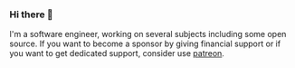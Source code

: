### Hi there 👋

I'm a software engineer, working on several subjects including some open source.
If you want to become a sponsor by giving financial support or if you want to get dedicated support, consider use [patreon](https://www.patreon.com/8HoLoN).

<!--
**8HoLoN/8HoLoN** is a ✨ _special_ ✨ repository because its `README.md` (this file) appears on your GitHub profile.

Here are some ideas to get you started:

- 🔭 I’m currently working on ...
- 🌱 I’m currently learning ...
- 👯 I’m looking to collaborate on ...
- 🤔 I’m looking for help with ...
- 💬 Ask me about ...
- 📫 How to reach me: ...
- 😄 Pronouns: ...
- ⚡ Fun fact: ...
-->
